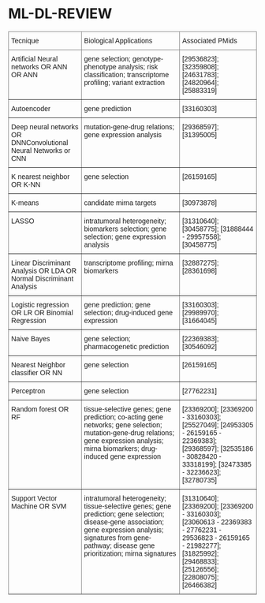 # ML-DL-REVIEW
<style type="text/css">
.tg  {border-collapse:collapse;border-spacing:0;}
.tg td{border-color:black;border-style:solid;border-width:1px;font-family:Arial, sans-serif;font-size:14px;
  overflow:hidden;padding:10px 5px;word-break:normal;}
.tg th{border-color:black;border-style:solid;border-width:1px;font-family:Arial, sans-serif;font-size:14px;
  font-weight:normal;overflow:hidden;padding:10px 5px;word-break:normal;}
.tg .tg-0pky{border-color:inherit;text-align:left;vertical-align:top}
</style>
<table class="tg">
<thead>
  <tr>
    <th class="tg-0pky">Tecnique</th>
    <th class="tg-0pky">Biological Applications</th>
    <th class="tg-0pky">Associated PMids</th>
  </tr>
</thead>
<tbody>
  <tr>
    <td class="tg-0pky">Artificial Neural networks OR ANN OR ANN</td>
    <td class="tg-0pky">gene selection; genotype-phenotype analysis; risk classification; transcriptome profiling; variant extraction</td>
    <td class="tg-0pky">[29536823]; [32359808]; [24631783]; [24820964]; [25883319]</td>
  </tr>
  <tr>
    <td class="tg-0pky">Autoencoder</td>
    <td class="tg-0pky">gene prediction</td>
    <td class="tg-0pky">[33160303]</td>
  </tr>
  <tr>
    <td class="tg-0pky">Deep neural networks OR DNNConvolutional Neural Networks or CNN</td>
    <td class="tg-0pky">mutation-gene-drug relations; gene expression analysis</td>
    <td class="tg-0pky">[29368597]; [31395005]</td>
  </tr>
  <tr>
    <td class="tg-0pky">K nearest neighbor OR K-NN</td>
    <td class="tg-0pky">gene selection</td>
    <td class="tg-0pky">[26159165]</td>
  </tr>
  <tr>
    <td class="tg-0pky">K-means</td>
    <td class="tg-0pky">candidate mirna targets</td>
    <td class="tg-0pky">[30973878]</td>
  </tr>
  <tr>
    <td class="tg-0pky">LASSO</td>
    <td class="tg-0pky">intratumoral heterogeneity; biomarkers selection; gene selection; gene expression analysis</td>
    <td class="tg-0pky">[31310640]; [30458775]; [31888444 - 29957558]; [30458775]</td>
  </tr>
  <tr>
    <td class="tg-0pky">Linear Discriminant Analysis OR LDA OR Normal Discriminant Analysis</td>
    <td class="tg-0pky">transcriptome profiling; mirna biomarkers</td>
    <td class="tg-0pky">[32887275]; [28361698]</td>
  </tr>
  <tr>
    <td class="tg-0pky">Logistic regression OR LR OR Binomial Regression</td>
    <td class="tg-0pky">gene prediction; gene selection; drug-induced gene expression</td>
    <td class="tg-0pky">[33160303]; [29989970]; [31664045]</td>
  </tr>
  <tr>
    <td class="tg-0pky">Naive Bayes</td>
    <td class="tg-0pky">gene selection; pharmacogenetic prediction</td>
    <td class="tg-0pky">[22369383]; [30546092]</td>
  </tr>
  <tr>
    <td class="tg-0pky">Nearest Neighbor classifier OR NN</td>
    <td class="tg-0pky">gene selection</td>
    <td class="tg-0pky">[26159165]</td>
  </tr>
  <tr>
    <td class="tg-0pky">Perceptron</td>
    <td class="tg-0pky">gene selection</td>
    <td class="tg-0pky">[27762231]</td>
  </tr>
  <tr>
    <td class="tg-0pky">Random forest OR RF</td>
    <td class="tg-0pky">tissue-selective genes; gene prediction; co-acting gene networks; gene selection; mutation-gene-drug relations; gene expression analysis; mirna biomarkers; drug-induced gene expression</td>
    <td class="tg-0pky">[23369200]; [23369200 - 33160303]; [25527049]; [24953305 - 26159165 - 22369383]; [29368597]; [32535186 - 30828420 - 33318199]; [32473385 - 32236623]; [32780735]</td>
  </tr>
  <tr>
    <td class="tg-0pky">Support Vector Machine OR SVM</td>
    <td class="tg-0pky">intratumoral heterogeneity; tissue-selective genes; gene prediction; gene selection; disease-gene association; gene expression analysis; signatures from gene-pathway; disease gene prioritization; mirna signatures</td>
    <td class="tg-0pky">[31310640]; [23369200]; [23369200 - 33160303]; [23060613 - 22369383 - 27762231 - 29536823 - 26159165 - 21982277]; [31825992]; [29468833]; [25126556]; [22808075]; [26466382]</td>
  </tr>
</tbody>
</table>
